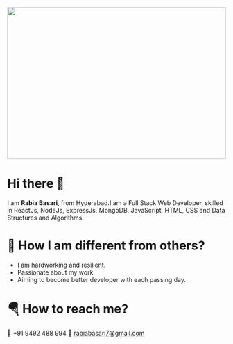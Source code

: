 <img src="https://1.bp.blogspot.com/-fbfPpxykESA/WZK1_GUA3uI/AAAAAAABHTE/OSO00muQP1IdnvKEyyLZu0OxjaUbZR8ZQCK4BGAYYCw/s1600/Best-Firefox-Addons-for-Web-Design.png" height="350px" width="100%"/>

# Hi there 👋 
I am **Rabia Basari**, from Hyderabad.I am a Full Stack Web Developer, skilled in ReactJs, NodeJs, ExpressJs, MongoDB, JavaScript, HTML, CSS and Data Structures and Algorithms.
# 💪 How I am different from others?
* I am hardworking and resilient.
* Passionate about my work.
* Aiming to become better developer with each passing day.

# 🪂 How to reach me?
📲 +91 9492 488 994
📧 rabiabasari7@gmail.com
